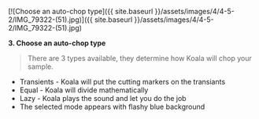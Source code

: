---
---

[![Choose an auto-chop type]({{ site.baseurl }}/assets/images/4/4-5-2/IMG_79322-(51).jpg)]({{
site.baseurl }}/assets/images/4/4-5-2/IMG_79322-(51).jpg)

**3. Choose an auto-chop type**

> There are 3 types available, they determine how Koala will chop your sample.

- Transients - Koala will put the cutting markers on the transiants
- Equal - Koala will divide mathematically
- Lazy - Koala plays the sound and let you do the job
- The selected mode appears with flashy blue background
